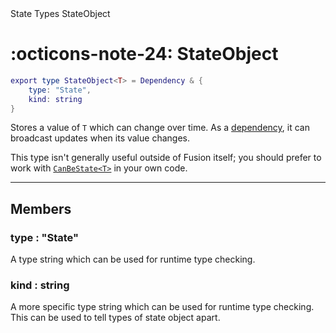 <nav class="fusiondoc-api-breadcrumbs">
	<span>State</span>
	<span>Types</span>
	<span>StateObject</span>
</nav>

<h1 class="fusiondoc-api-header" markdown>
	<span class="fusiondoc-api-icon" markdown>:octicons-note-24:</span>
	<span class="fusiondoc-api-name">StateObject</span>
</h1>

```Lua
export type StateObject<T> = Dependency & {
	type: "State",
	kind: string
}
```

Stores a value of `T` which can change over time. As a
[dependency](../dependency), it can broadcast updates when its value changes.

This type isn't generally useful outside of Fusion itself; you should prefer to
work with [`CanBeState<T>`](../canbestate) in your own code.

-----

## Members

<h3 markdown>
	type
	<span class="fusiondoc-api-type">
		: "State"
	</span>
</h3>

A type string which can be used for runtime type checking.

<h3 markdown>
	kind
	<span class="fusiondoc-api-type">
		: string
	</span>
</h3>

A more specific type string which can be used for runtime type checking. This
can be used to tell types of state object apart.